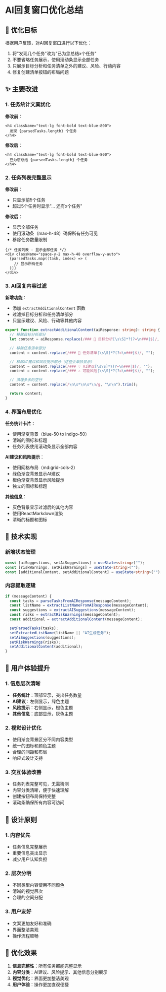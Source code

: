 # AI回复窗口优化总结

## 🎯 优化目标

根据用户反馈，对AI回复窗口进行以下优化：

1. 将"发现几个任务"改为"已为您总结x个任务"
2. 不要省略任务展示，使用滚动条显示全部任务
3. 只展示目标分析和任务清单之外的建议、风险、行动内容
4. 修复创建清单按钮的布局问题

## ✨ 主要改进

### 1. 任务统计文案优化

**修改前**：

```tsx
<h4 className="text-lg font-bold text-blue-800">
  发现 {parsedTasks.length} 个任务
</h4>
```

**修改后**：

```tsx
<h4 className="text-lg font-bold text-blue-800">
  已为您总结 {parsedTasks.length} 个任务
</h4>
```

### 2. 任务列表完整显示

**修改前**：

- 只显示前5个任务
- 超过5个任务时显示"... 还有x个任务"

**修改后**：

- 显示全部任务
- 使用滚动条（max-h-48）确保所有任务可见
- 移除任务数量限制

```tsx
{/* 任务列表 - 显示全部任务 */}
<div className="space-y-2 max-h-48 overflow-y-auto">
  {parsedTasks.map((task, index) => (
    // 显示所有任务
  ))}
</div>
```

### 3. AI回复内容过滤

**新增功能**：

- 添加 `extractAdditionalContent` 函数
- 过滤掉目标分析和任务清单部分
- 只显示建议、风险、行动等其他内容

```typescript
export function extractAdditionalContent(aiResponse: string): string {
  // 移除目标分析部分
  let content = aiResponse.replace(/### 🎯 目标分析[\s\S]*?(?=\n###|$)/, "");

  // 移除任务清单部分
  content = content.replace(/### 📝 任务清单[\s\S]*?(?=\n###|$)/, "");

  // 移除AI建议和风险提示部分（这些会单独显示）
  content = content.replace(/### 💡 AI建议[\s\S]*?(?=\n###|$)/, "");
  content = content.replace(/### ⚠️ 可能风险[\s\S]*?(?=\n###|$)/, "");

  // 清理多余的空行
  content = content.replace(/\n\s*\n\s*\n/g, "\n\n").trim();

  return content;
}
```

### 4. 界面布局优化

**任务统计卡片**：

- 使用渐变背景（blue-50 to indigo-50）
- 清晰的图标和标题
- 任务列表使用滚动条显示全部内容

**AI建议和风险提示**：

- 使用网格布局（md:grid-cols-2）
- 绿色渐变背景显示AI建议
- 橙色渐变背景显示风险提示
- 独立的图标和标题

**其他信息**：

- 灰色背景显示过滤后的其他内容
- 使用ReactMarkdown渲染
- 清晰的标题和图标

## 🔧 技术实现

### 新增状态管理

```typescript
const [aiSuggestions, setAiSuggestions] = useState<string>("");
const [riskWarnings, setRiskWarnings] = useState<string>("");
const [additionalContent, setAdditionalContent] = useState<string>("");
```

### 内容提取逻辑

```typescript
if (messageContent) {
  const tasks = parseTasksFromAIResponse(messageContent);
  const listName = extractListNameFromAIResponse(messageContent);
  const suggestions = extractAISuggestions(messageContent);
  const risks = extractRiskWarnings(messageContent);
  const additional = extractAdditionalContent(messageContent);

  setParsedTasks(tasks);
  setExtractedListName(listName || "AI生成任务");
  setAiSuggestions(suggestions);
  setRiskWarnings(risks);
  setAdditionalContent(additional);
}
```

## 📱 用户体验提升

### 1. 信息层次清晰

- **任务统计**：顶部显示，突出任务数量
- **AI建议**：左侧显示，绿色主题
- **风险提示**：右侧显示，橙色主题
- **其他信息**：底部显示，灰色主题

### 2. 视觉设计优化

- 使用渐变背景区分不同内容类型
- 统一的图标和颜色主题
- 合理的间距和布局
- 响应式设计支持

### 3. 交互体验改善

- 任务列表完整可见，无需猜测
- 内容分类清晰，便于快速理解
- 创建按钮布局保持完整
- 滚动条确保所有内容可访问

## 🎨 设计原则

### 1. 内容优先

- 任务信息完整展示
- 重要信息突出显示
- 减少用户认知负担

### 2. 层次分明

- 不同类型内容使用不同颜色
- 清晰的视觉层次
- 合理的空间分配

### 3. 用户友好

- 文案更加友好和准确
- 界面整洁美观
- 操作流程顺畅

## 🚀 优化效果

1. **信息完整性**：所有任务都能完整显示
2. **内容分类**：AI建议、风险提示、其他信息分别展示
3. **视觉优化**：界面更加整洁美观
4. **用户体验**：操作更加直观便捷

